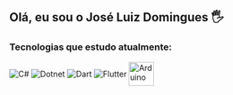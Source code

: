 ## Olá, eu sou o José Luiz Domingues 🖐️ 
<div style="display: inline_block">
  
### Tecnologias que estudo atualmente:
<div style="display: inline_block">
<img align="center" alt="C#" src="https://img.shields.io/badge/C%23-239120?style=for-the-badge&logo=c-sharp&logoColor=white"/>
<img align="center" alt="Dotnet" src="https://img.shields.io/badge/.NET-5C2D91?style=for-the-badge&logo=.net&logoColor=white"/>  
<img align="center" alt="Dart" src="https://img.shields.io/badge/Dart-0175C2?style=for-the-badge&logo=dart&logoColor=white"/>
<img align="center" alt="Flutter" src="https://img.shields.io/badge/Flutter-02569B?style=for-the-badge&logo=flutter&logoColor=white"/>
  
  <img align="center" alt="Arduino" src="https://cdn.jsdelivr.net/gh/devicons/devicon/icons/arduino/arduino-original-wordmark.svg" height=43 width=45/>

</div>
